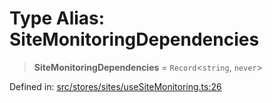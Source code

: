 # Type Alias: SiteMonitoringDependencies

> **SiteMonitoringDependencies** = `Record`\<`string`, `never`\>

Defined in: [src/stores/sites/useSiteMonitoring.ts:26](https://github.com/Nick2bad4u/Uptime-Watcher/blob/2a45eeb1723f8f7089001af2c92aa07d82dfe7e4/src/stores/sites/useSiteMonitoring.ts#L26)
